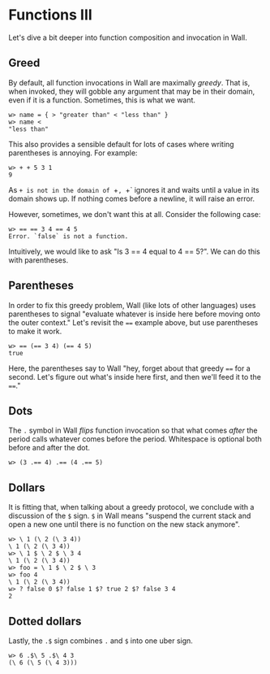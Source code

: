 # Functions III

Let's dive a bit deeper into function composition and invocation in Wall.

## Greed

By default, all function invocations in Wall are maximally *greedy*.  That is, when invoked, they will gobble any argument that may be in their domain, even if it is a function.  Sometimes, this is what we want.

```
w> name = { > "greater than" < "less than" }
w> name <
"less than"
```

This also provides a sensible default for lots of cases where writing parentheses is annoying.  For example:

```
w> + + 5 3 1
9
```

As `+ is not in the domain of `+`, `+` ignores it and waits until a value in its domain shows up.  If nothing comes before a newline, it will raise an error.

However, sometimes, we don't want this at all.  Consider the following case:

```
w> == == 3 4 == 4 5
Error. `false` is not a function.
```

Intuitively, we would like to ask "Is 3 == 4 equal to 4 == 5?".  We can do this with parentheses.

## Parentheses

In order to fix this greedy problem, Wall (like lots of other languages) uses parentheses to signal "evaluate whatever is inside here before moving onto the outer context."  Let's revisit the `==` example above, but use parentheses to make it work.

```
w> == (== 3 4) (== 4 5)
true
```

Here, the parentheses say to Wall "hey, forget about that greedy `==` for a second. Let's figure out what's inside here first, and then we'll feed it to the `==`."

## Dots

The `.` symbol in Wall *flips* function invocation so that what comes *after* the period calls whatever comes before the period.  Whitespace is optional both before and after the dot.

```
w> (3 .== 4) .== (4 .== 5)
```

## Dollars

It is fitting that, when talking about a greedy protocol, we conclude with a discussion of the `$` sign.  `$` in Wall means "suspend the current stack and open a new one until there is no function on the new stack anymore".

```
w> \ 1 (\ 2 (\ 3 4))
\ 1 (\ 2 (\ 3 4))
w> \ 1 $ \ 2 $ \ 3 4
\ 1 (\ 2 (\ 3 4))
w> foo = \ 1 $ \ 2 $ \ 3
w> foo 4
\ 1 (\ 2 (\ 3 4))
w> ? false 0 $? false 1 $? true 2 $? false 3 4
2
```

## Dotted dollars

Lastly, the `.$` sign combines `.` and `$` into one uber sign.

```
w> 6 .$\ 5 .$\ 4 3
(\ 6 (\ 5 (\ 4 3)))
```
